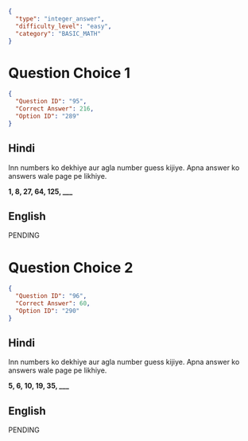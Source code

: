 ```json
{
  "type": "integer_answer",
  "difficulty_level": "easy",
  "category": "BASIC_MATH"
}
```

# Question Choice 1
```json
{
  "Question ID": "95",
  "Correct Answer": 216,
  "Option ID": "289"
}
```

## Hindi
Inn numbers ko dekhiye aur agla number guess kijiye. Apna answer ko answers wale page pe likhiye.

**1, 8, 27, 64, 125, ___**


## English
PENDING

# Question Choice 2
```json
{
  "Question ID": "96",
  "Correct Answer": 60,
  "Option ID": "290"
}
```

## Hindi
Inn numbers ko dekhiye aur agla number guess kijiye. Apna answer ko answers wale page pe likhiye.

**5, 6, 10, 19, 35, ___**


## English
PENDING
